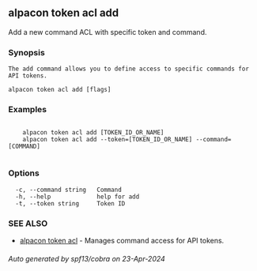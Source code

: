 ## alpacon token acl add

Add a new command ACL with specific token and command.

### Synopsis


	The add command allows you to define access to specific commands for API tokens.
	

```
alpacon token acl add [flags]
```

### Examples

```

	alpacon token acl add [TOKEN_ID_OR_NAME] 
	alpacon token acl add --token=[TOKEN_ID_OR_NAME] --command=[COMMAND]
	
```

### Options

```
  -c, --command string   Command
  -h, --help             help for add
  -t, --token string     Token ID
```

### SEE ALSO

* [alpacon token acl](alpacon_token_acl.md)	 - Manages command access for API tokens.

###### Auto generated by spf13/cobra on 23-Apr-2024
